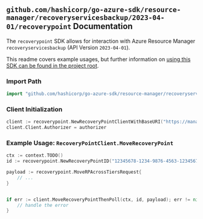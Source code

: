 
## `github.com/hashicorp/go-azure-sdk/resource-manager/recoveryservicesbackup/2023-04-01/recoverypoint` Documentation

The `recoverypoint` SDK allows for interaction with Azure Resource Manager `recoveryservicesbackup` (API Version `2023-04-01`).

This readme covers example usages, but further information on [using this SDK can be found in the project root](https://github.com/hashicorp/go-azure-sdk/tree/main/docs).

### Import Path

```go
import "github.com/hashicorp/go-azure-sdk/resource-manager/recoveryservicesbackup/2023-04-01/recoverypoint"
```


### Client Initialization

```go
client := recoverypoint.NewRecoveryPointClientWithBaseURI("https://management.azure.com")
client.Client.Authorizer = authorizer
```


### Example Usage: `RecoveryPointClient.MoveRecoveryPoint`

```go
ctx := context.TODO()
id := recoverypoint.NewRecoveryPointID("12345678-1234-9876-4563-123456789012", "example-resource-group", "vaultName", "backupFabricName", "protectionContainerName", "protectedItemName", "recoveryPointId")

payload := recoverypoint.MoveRPAcrossTiersRequest{
	// ...
}


if err := client.MoveRecoveryPointThenPoll(ctx, id, payload); err != nil {
	// handle the error
}
```
